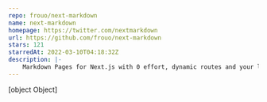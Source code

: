 ```yaml
---
repo: frouo/next-markdown
name: next-markdown
homepage: https://twitter.com/nextmarkdown
url: https://github.com/frouo/next-markdown
stars: 121
starredAt: 2022-03-10T04:18:32Z
description: |-
    Markdown Pages for Next.js with 0 effort, dynamic routes and your layout design
---
```


[object Object]
